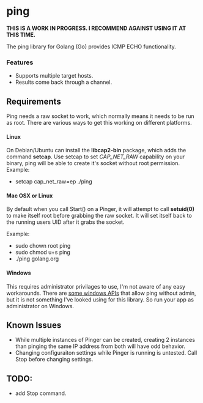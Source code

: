# ping

**THIS IS A WORK IN PROGRESS.  I RECOMMEND AGAINST USING IT AT THIS TIME.**

The ping library for Golang (Go) provides ICMP ECHO functionality.

### Features

* Supports multiple target hosts.
* Results come back through a channel.


## Requirements
Ping needs a raw socket to work, which normally means it needs to be run as root.  There are various ways to get this working on different platforms.

#### Linux
On Debian/Ubuntu can install the **libcap2-bin** package, which adds the command **setcap**.  Use setcap to set *CAP\_NET\_RAW* capability on your binary, ping will be able to create it's socket without root permission.  Example:

* setcap cap\_net\_raw=ep ./ping

#### Mac OSX or Linux
By default when you call Start() on a Pinger, it will attempt to call **setuid(0)** to make itself root before grabbing the raw socket.  It will set itself back to the running users UID after it grabs the socket.

Example:

* sudo chown root ping
* sudo chmod u+s ping
* ./ping golang.org

#### Windows
This requires administrator privilages to use, I'm not aware of any easy workarounds.  There are [some windows APIs](http://msdn.microsoft.com/en-us/library/windows/desktop/aa366050.aspx) that allow ping without admin, but it is not something I've looked using for this library.  So run your app as administrator on Windows.

## Known Issues

* While multiple instances of Pinger can be created, creating 2 instances than pinging the same IP address from both will have odd behavior.
* Changing configuraiton settings while Pinger is running is untested.  Call Stop before changing settings.

## TODO:

* add Stop command.

